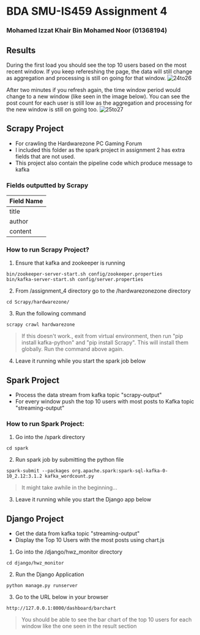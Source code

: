 # BDA SMU-IS459 Assignment 4

### Mohamed Izzat Khair Bin Mohamed Noor (01368194)

## Results
During the first load you should see the top 10 users based on the most recent window. If you keep refereshing the page, the data will still change as aggregation and processing is still on going for that window.
![24to26](https://user-images.githubusercontent.com/60332263/142249932-4f8a7c7e-bc01-48fe-bed9-587fe53ba439.png)

After two minutes if you refresh again, the time window period would change to a new window (like seen in the image below). You can see the post count for each user is still low as the aggregation and processing for the new window is still on going too.
![25to27](https://user-images.githubusercontent.com/60332263/142250367-01e6fb79-c7e7-4f0e-b406-21c7c51c5ad9.png)


## Scrapy Project

- For crawling the Hardwarezone PC Gaming Forum
- I included this folder as the spark project in assignment 2 has extra fields that are not used.
- This project also contain the pipeline code which produce message to kafka

### Fields outputted by Scrapy

| Field Name |
| ---------- |
| title      |
| author     |
| content    |

### How to run Scrapy Project?

1. Ensure that kafka and zookeeper is running

```
bin/zookeeper-server-start.sh config/zookeeper.properties
bin/kafka-server-start.sh config/server.properties
```

2. From /assignment_4 directory go to the /hardwarezonezone directory

```
cd Scrapy/hardwarezone/
```

3. Run the following command

```
scrapy crawl hardwarezone
```

> If this doesn't work., exit from virtual environment, then run "pip install kafka-python" and "pip install Scrapy". This will install them globally. Run the command above again.

4. Leave it running while you start the spark job below

## Spark Project

- Process the data stream from kafka topic "scrapy-output"
- For every window push the top 10 users with most posts to Kafka topic "streaming-output"

### How to run Spark Project:

1. Go into the /spark directory

```
cd spark
```

2. Run spark job by submitting the python file

```
spark-submit --packages org.apache.spark:spark-sql-kafka-0-10_2.12:3.1.2 kafka_wordcount.py
```

> It might take awhile in the beginning...

3. Leave it running while you start the Django app below

## Django Project
- Get the data from kafka topic "streaming-output"
- Display the Top 10 Users with the most posts using chart.js
1. Go into the /django/hwz_monitor directory
```
cd django/hwz_monitor
```
2. Run the Django Application
```
python manage.py runserver
```
3. Go to the URL below in your browser
```
http://127.0.0.1:8000/dashboard/barchart
```
> You should be able to see the bar chart of the top 10 users for each window like the one seen in the result section

